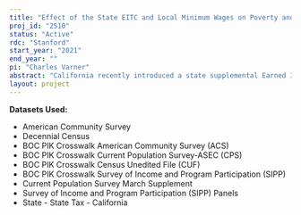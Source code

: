 ```yaml
---
title: "Effect of the State EITC and Local Minimum Wages on Poverty and Other Outcomes"
proj_id: "2510"
status: "Active"
rdc: "Stanford"
start_year: "2021"
end_year: ""
pi: "Charles Varner"
abstract: "California recently introduced a state supplemental Earned Income Tax Credit (EITC) with the express purpose of lowering poverty. Similarly, localities within California have increased the minimum wage in the last few years with the goal of decreasing inequality and decreasing poverty. This project seeks to understand how the California EITC and higher minimum wages impact measures of poverty and the behavioral impacts on various outcomes. These will be investigated by looking at small area poverty estimates and by looking at how the EITC and minimum wage affect poverty by those with different demographic characteristics, such as race."
layout: project
---
```


**Datasets Used:**

  - American Community Survey 
  - Decennial Census 
  - BOC PIK Crosswalk American Community Survey (ACS) 
  - BOC PIK Crosswalk Current Population Survey-ASEC (CPS) 
  - BOC PIK Crosswalk Census Unedited File (CUF) 
  - BOC PIK Crosswalk Survey of Income and Program Participation (SIPP) 
  - Current Population Survey March Supplement 
  - Survey of Income and Program Participation (SIPP) Panels 
  - State - State Tax - California 

